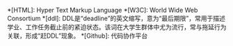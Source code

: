 *[HTML]: Hyper Text Markup Language
*[W3C]: World Wide Web Consortium
*[ddl]: DDL是“deadline”的英文缩写，意为“最后期限”，常用于描述学业、工作任务截止前的紧迫状态。该词在大学生群体中尤为流行，常与拖延行为关联，形成“赶DDL”现象。
*[Github]: 代码协作平台